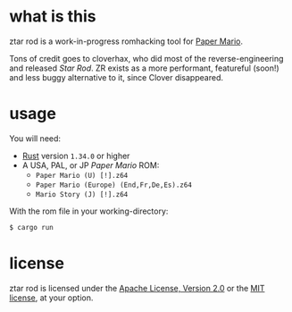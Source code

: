 # what is this

ztar rod is a work-in-progress romhacking tool for [Paper Mario](https://wikipedia.org/wiki/Paper_Mario).

Tons of credit goes to cloverhax, who did most of the reverse-engineering and released _Star Rod_.
ZR exists as a more performant, featureful (soon!) and less buggy alternative to it, since Clover
disappeared.

# usage

You will need:
- [Rust](https://rustup.rs/) version `1.34.0` or higher
- A USA, PAL, or JP _Paper Mario_ ROM:
  * `Paper Mario (U) [!].z64`
  * `Paper Mario (Europe) (End,Fr,De,Es).z64`
  * `Mario Story (J) [!].z64`

With the rom file in your working-directory:
```sh
$ cargo run
```

# license

ztar rod is licensed under the [Apache License, Version 2.0](http://www.apache.org/licenses/LICENSE-2.0) or the [MIT license](http://opensource.org/licenses/MIT), at your option.
